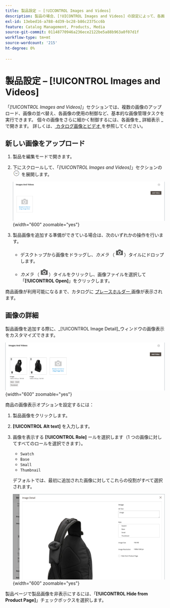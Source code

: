 ```yaml
---
title: 製品設定 – [!UICONTROL Images and Videos]
description: 製品の場合、[!UICONTROL Images and Videos] の設定によって、各画像またはビデオが製品リストにどのように使用されるかが決まります。
exl-id: 13ebed16-a788-4d39-bc28-b86c2375cc6b
feature: Catalog Management, Products, Media
source-git-commit: 01148770946a236ece2122be5a88b963a0f07d1f
workflow-type: tm+mt
source-wordcount: '215'
ht-degree: 0%

---
```


# 製品設定 – [!UICONTROL Images and Videos]

「_[!UICONTROL Images and Videos]_」セクションでは、複数の画像のアップロード、画像の並べ替え、各画像の使用の制御など、基本的な画像管理タスクを実行できます。 個々の画像をさらに細かく制御するには、各画像を_ 詳細表示 _で開きます。 詳しくは、[ カタログ画像とビデオ ](catalog-images-video.md) を参照してください。

## 新しい画像をアップロード

1. 製品を編集モードで開きます。

1. 下にスクロールして、「_[!UICONTROL Images and Videos]_」セクションの ![ 展開セレクター ](../assets/icon-display-expand.png) を展開します。

   ![ 画像とビデオ ](./assets/product-simple-images-videos.png){width="600" zoomable="yes"}

1. 製品画像を追加する準備ができている場合は、次のいずれかの操作を行います。

   - デスクトップから画像をドラッグし、_カメラ_ （![ カメラアイコン ](../assets/icon-camera.png)）タイルにドロップします。

   - _カメラ_ （![ カメラアイコン ](../assets/icon-camera.png)）タイルをクリックし、画像ファイルを選択して「**[!UICONTROL Open]**」をクリックします。

商品画像が利用可能になるまで、カタログに [ プレースホルダー ](product-image-config.md#image-placeholders) 画像が表示されます。

## 画像の詳細

製品画像を追加する際に、_[!UICONTROL Image Detail]_ウィンドウの画像表示をカスタマイズできます。

![ 製品画像 ](./assets/image-video.png){width="600" zoomable="yes"}

商品の画像表示オプションを設定するには：

1. 製品画像をクリックします。

1. **[!UICONTROL Alt text]** を入力します。

1. 画像を表示する **[!UICONTROL Role]** ールを選択します（1 つの画像に対してすべてのロールを選択できます）。

   - `Swatch`
   - `Base`
   - `Small`
   - `Thumbnail`

   デフォルトでは、最初に追加された画像に対してこれらの役割がすべて選択されます。

   ![ 画像の詳細 ](./assets/product-image-details.png){width="600" zoomable="yes"}

製品ページで製品画像を非表示にするには、「**[!UICONTROL Hide from Product Page]**」チェックボックスを選択します。
